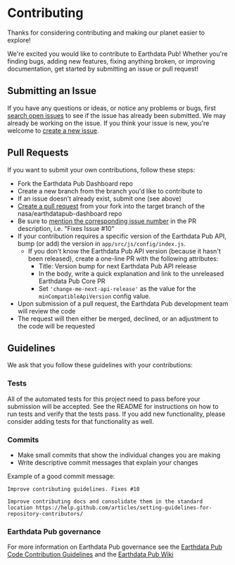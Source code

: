 # Contributing

Thanks for considering contributing and making our planet easier to explore!

We're excited you would like to contribute to Earthdata Pub! Whether you're
finding bugs, adding new features, fixing anything broken, or improving documentation,
get started by submitting an issue or pull request!

## Submitting an Issue

If you have any questions or ideas, or notice any problems or bugs, first
[search open issues](https://wiki.earthdata.nasa.gov/display/EDPUB/Earthdata+Pub:+Report+a+Bug)
to see if the issue has already been submitted. We may already be working on the
issue. If you think your issue is new, you're welcome to [create a new issue](https://wiki.earthdata.nasa.gov/display/EDPUB/Earthdata+Pub:+Report+a+Bug).

## Pull Requests

If you want to submit your own contributions, follow these steps:

* Fork the Earthdata Pub Dashboard repo
* Create a new branch from the branch you'd like to contribute to
* If an issue doesn't already exist, submit one (see above)
* [Create a pull request](https://git.earthdata.nasa.gov/projects/EDPUB/repos/dashboard/pull-requests)
from your fork into the target branch of the nasa/earthdatapub-dashboard repo
* Be sure to [mention the corresponding issue number](https://help.github.com/articles/closing-issues-using-keywords/)
in the PR description, i.e. "Fixes Issue #10"
* If your contribution requires a specific version of the Earthdata Pub API, bump
(or add) the version in `app/src/js/config/index.js`.
  * If you don't know the Earthdata Pub API version (because it hasn't been
  released), create a one-line PR with the following attributes:
    * Title: Version bump for next Earthdata Pub API release
    * In the body, write a quick explanation and link to the unreleased Earthdata
    Pub Core PR
    * Set `'change-me-next-api-release'` as the value for the `minCompatibleApiVersion`
    config value.
* Upon submission of a pull request, the Earthdata Pub development team will
review the code
* The request will then either be merged, declined, or an adjustment to the code
will be requested

## Guidelines

We ask that you follow these guidelines with your contributions:

### Tests

All of the automated tests for this project need to pass before your submission
will be accepted. See the README for instructions on how to run tests and verify
that the tests pass. If you add new functionality, please consider adding tests
for that functionality as well.

### Commits

* Make small commits that show the individual changes you are making
* Write descriptive commit messages that explain your changes

Example of a good commit message:

```text
Improve contributing guidelines. Fixes #10

Improve contributing docs and consolidate them in the standard location https://help.github.com/articles/setting-guidelines-for-repository-contributors/
```

### Earthdata Pub governance

For more information on Earthdata Pub governance see the
[Earthdata Pub Code Contribution Guidelines](https://docs.google.com/document/d/1PfyONpRX3_lk2VqOF_yXQ-LKlPGFbJwfXOtuQWdc2BI/edit)
and the [Earthdata Pub Wiki](https://wiki.earthdata.nasa.gov/display/EDPUB/Earthdata+Pub+Home)
